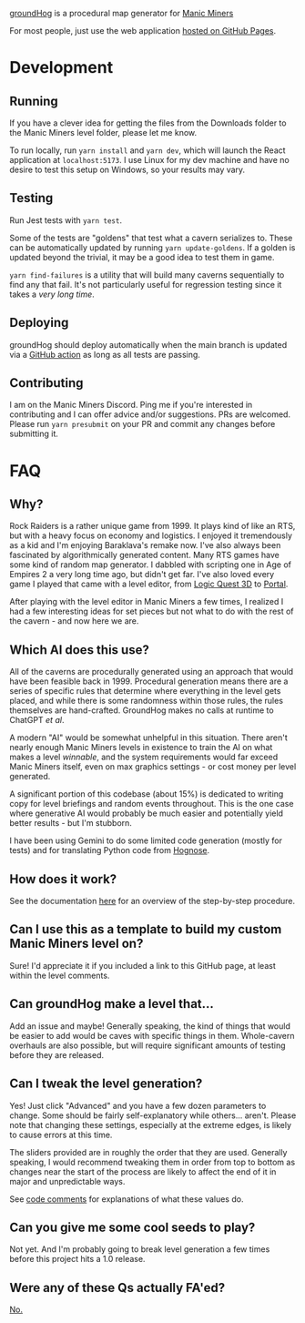 [groundHog](https://en.wikipedia.org/wiki/Groundhog_Day_(film))
is a procedural map generator for
[Manic Miners](https://manicminers.baraklava.com/)

For most people, just use the web application
[hosted on GitHub Pages](https://charredutensil.github.io/groundhog/).

# Development

## Running

If you have a clever idea for getting the files from the Downloads folder
to the Manic Miners level folder, please let me know.

To run locally, run `yarn install` and `yarn dev`, which will launch the
React application at `localhost:5173`. I use Linux for my dev machine and have
no desire to test this setup on Windows, so your results may vary.

## Testing

Run Jest tests with `yarn test`.

Some of the tests are "goldens" that test what a cavern serializes to. These
can be automatically updated by running `yarn update-goldens`. If a golden
is updated beyond the trivial, it may be a good idea to test them in game.

`yarn find-failures` is a utility that will build many caverns sequentially
to find any that fail. It's not particularly useful for regression testing
since it takes a _very long time_.

## Deploying

groundHog should deploy automatically when the main branch is updated via a
[GitHub action](https://github.com/charredUtensil/groundhog/actions/workflows/release.yml)
as long as all tests are passing.

## Contributing

I am on the Manic Miners Discord. Ping me if you're interested in contributing
and I can offer advice and/or suggestions. PRs are welcomed. Please run
`yarn presubmit` on your PR and commit any changes before submitting it.

# FAQ

## Why?

Rock Raiders is a rather unique game from 1999. It plays kind of like an RTS,
but with a heavy focus on economy and logistics. I enjoyed it tremendously as
a kid and I'm enjoying Baraklava's remake now. I've also always been fascinated
by algorithmically generated content. Many RTS games have some kind of random
map generator. I dabbled with scripting one in Age of Empires 2 a very long
time ago, but didn't get far. I've also loved every game I played that came
with a level editor, from
[Logic Quest 3D](https://www.youtube.com/watch?v=605CeYpos1U&list=PL7A1EE48A7DD84B65&ab_channel=maxmouse713)
to [Portal](https://www.moddb.com/mods/gamma-energy).

After playing with the level editor in Manic Miners a few times, I realized I
had a few interesting ideas for set pieces but not what to do with the rest of
the cavern - and now here we are.

## Which AI does this use?

All of the caverns are procedurally generated using an approach that
would have been feasible back in 1999. Procedural generation means there are a
series of specific rules that determine where everything in the level gets
placed, and while there is some randomness within those rules, the rules
themselves are hand-crafted. GroundHog makes no calls at runtime to ChatGPT
_et al_.

A modern "AI" would be somewhat unhelpful in this situation. There aren't
nearly enough Manic Miners levels in existence to train the AI on what makes a
level *winnable*, and the system requirements would far exceed Manic Miners
itself, even on max graphics settings - or cost money per level generated.

A significant portion of this codebase (about 15%) is dedicated to writing copy
for level briefings and random events throughout. This is the one case where
generative AI would probably be much easier and potentially yield better
results - but I'm stubborn.

I have been using Gemini to do some limited code generation (mostly for tests)
and for translating Python code from
[Hognose](https://github.com/charredUtensil/hognose).

## How does it work?

See the documentation [here](./src/core/transformers) for an overview of the
step-by-step procedure.

## Can I use this as a template to build my custom Manic Miners level on?

Sure! I'd appreciate it if you included a link to this GitHub page, at least
within the level comments.

## Can groundHog make a level that...

Add an issue and maybe! Generally speaking, the kind of things that would be
easier to add would be caves with specific things in them. Whole-cavern
overhauls are also possible, but will require significant amounts of testing
before they are released.

## Can I tweak the level generation?

Yes! Just click "Advanced" and you have a few dozen parameters to change.
Some should be fairly self-explanatory while others... aren't. Please note
that changing these settings, especially at the extreme edges, is likely to
cause errors at this time.

The sliders provided are in roughly the order that they are used. Generally
speaking, I would recommend tweaking them in order from top to bottom as
changes near the start of the process are likely to affect the end of it in
major and unpredictable ways.

See [code comments](./src/core/common/context.ts)
for explanations of what these values do.

## Can you give me some cool seeds to play?

Not yet. And I'm probably going to break level generation a few times before
this project hits a 1.0 release.

## Were any of these Qs actually FA'ed?

[No.](https://www.youtube.com/watch?v=UUlcFEDkhsE)